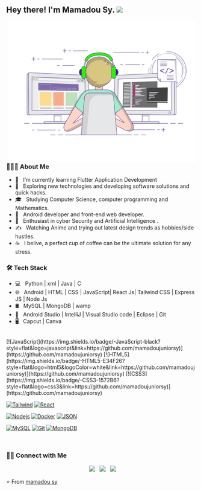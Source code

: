 <h2> Hey there! I'm Mamadou Sy. <img src="https://github.com/souvikguria98/souvikguria98/blob/master/Hi.gif" width="25"></h2>
<img align="right" alt="GIF" src="https://raw.githubusercontent.com/devSouvik/devSouvik/master/gif3.gif" width="500"/>

<h3> 👨🏻‍💻 About Me </h3>

- 🔭 &nbsp; I’m currently learning Flutter Application Development
- 🤔 &nbsp; Exploring new technologies and developing software solutions and quick hacks.
- 🎓 &nbsp; Studying Computer Science, computer programming and Mathematics.
- 💼 &nbsp; Android developer and front-end web developer.
- 🌱 &nbsp; Enthusiast in cyber Security and Artificial Intelligence .
- ✍️ &nbsp; Watching Anime and trying out latest design trends as hobbies/side hustles.
- ☕ &nbsp; I belive, a perfect cup of coffee can be the ultimate solution for any stress. 

<h3>🛠 Tech Stack</h3>

- 💻 &nbsp; Python | xml | Java | C 
- 🌐 &nbsp; Android | HTML | CSS | JavaScript| React Js| Tailwind CSS | Express JS | Node Js 
- 🛢 &nbsp; MySQL | MongoDB | wamp
- 🔧 &nbsp; Android Studio | IntelliJ | Visual Studio code | Eclipse | Git
- 🖥 &nbsp; Capcut | Canva

<br>
[![JavaScript](https://img.shields.io/badge/-JavaScript-black?style=flat&logo=javascript&link=https://github.com/mamadoujuniorsy)](https://github.com/mamadoujuniorsy) 
[![HTML5](https://img.shields.io/badge/-HTML5-E34F26?style=flat&logo=html5&logoColor=white&link=https://github.com/mamadoujuniorsy)](https://github.com/mamadoujuniorsy) 
[![CSS3](https://img.shields.io/badge/-CSS3-1572B6?style=flat&logo=css3&link=https://github.com/mamadoujuniorsy)](https://github.com/mamadoujuniorsy) 

[![Tailwind](https://img.shields.io/badge/-Tailwind-563D7C?style=flat&logo=tailwind&link=https://github.com/mamadoujuniorsy)](https://github.com/mamadoujuniorsy) 
[![React](https://img.shields.io/badge/-React-black?style=flat&logo=react&link=https://github.com/mamadoujuniorsy)](https://github.com/mamadoujuniorsy) 

[![Nodejs](https://img.shields.io/badge/-Nodejs-green?style=flat&logo=Node.js&link=https://github.com/mamadoujuniorsy)](https://github.com/mamadoujuniorsy) 
[![Docker](https://img.shields.io/badge/-Docker-black?style=flat&logo=docker&link=https://github.com/mamadoujuniorsy)](https://github.com/mamadoujuniorsy)
[![JSON](https://img.shields.io/badge/-json-02569B?style=flat&logo=json&link=https://github.com/mamadoujuniorsy)](https://github.com/mamadoujuniorsy)

[![MySQL](https://img.shields.io/badge/-MySQL-black?style=flat&logo=mysql&link=https://github.com/mamadoujuniorsy)](https://github.com/mamadoujuniorsy)
[![Git](https://img.shields.io/badge/-Git-black?style=flat&logo=git&link=https://github.com/mamadoujuniorsy)](https://github.com/mamadoujuniorsy) 
[![MongoDB](https://img.shields.io/badge/-MongoDB-FCA121?style=flat&logo=mongodb&link=https://github.com/mamadoujuniorsy)](https://gitlab.com/mamadoujuniorsy) 

</br>

<h3> 🤝🏻 Connect with Me </h3>

<p align="center">
&nbsp; <a href="https://www.instagram.com/mamadoujunior_sy/" target="_blank" rel="noopener noreferrer"><img src="https://img.icons8.com/plasticine/100/000000/instagram-new.png" width="50" /></a>  
&nbsp; <a href="https://www.linkedin.com/in/mamadou-sy-934b38271/" target="_blank" rel="noopener noreferrer"><img src="https://img.icons8.com/plasticine/100/000000/linkedin.png" width="50" /></a>
&nbsp; <a href="mailto:mamadoujunior2002@gmail.com" target="_blank" rel="noopener noreferrer"><img src="https://img.icons8.com/plasticine/100/000000/gmail.png"  width="50" /></a>
</p>

⭐️ From [mamadou sy](https://github.com/mamadoujuniorsy)
